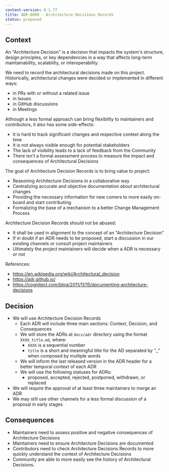 ```yaml
---
content-version: 0.1.77
title: ADR-0000 - Architecture Decisions Records
status: proposed
---
```


## Context

An "Architecture Decision" is a decision that impacts the system's structure, design principles, or key dependencies in a way that affects long-term maintainability, scalability, or interoperability.

We need to record the architectural decisions made on this project.
Historically, architectural changes were decided or implemented in different ways:
* in PRs with or without a related issue
* in Issues
* in GitHub discussions
* in Meetings

Although a less formal approach can bring flexibility to maintainers and contributors, it also has some side-effects:
* It is hard to track significant changes and respective context along the time
* It is not always visible enough for potential stakeholders
* The lack of visibility leads to a lack of feedback from the Community
* There isn't a formal assessment process to measure the impact and consequences of Architectural Decisions

The goal of Architecture Decision Records is to bring value to project:
* Reasoning Architecture Decisions in a collaborative way
* Centralizing accurate and objective documentation about architectural changes
* Providing the necessary information for new comers to more easily on-board and start contributing
* Formalizing the base of a mechanism to a better Change Management Process

Architecture Decision Records should not be abused:
* It shall be used in alignment to the concept of an "Architecture Decision"
* If in doubt if an ADR needs to be proposed, start a discussion in our existing channels or consult project maintainers
* Ultimately the project maintainers will decide when a ADR is necessary or not

References:
* https://en.wikipedia.org/wiki/Architectural_decision
* https://adr.github.io/
* https://cognitect.com/blog/2011/11/15/documenting-architecture-decisions


## Decision

* We will use Architecture Decision Records
    * Each ADR will include three main sections: Context, Decision, and Consequences
    * We will store the ADRs at `docs/adr` directory using the format `XXXX_title.md`, where:
        * `XXXX` is a sequential number
        * `title` is a short and meaningful title for the AD separated by "_" when composed by multiple words
    * We will inform the last released version in the ADR header for a better temporal context of each ADR
    * We will use the following statuses for ADRs:
        * proposed, accepted, rejected, postponed, withdrawn, or replaced
* We will require the approval of at least three maintainers to merge an ADR
* We may still use other channels for a less formal discussion of a proposal in early stages


## Consequences

* Maintainers need to assess positive and negative consequences of Architecture Decisions
* Maintainers need to ensure Architecture Decisions are documented
* Contributors need to check Architecture Decisions Records to more quickly understand the context of Architecture Decisions
* Community are able to more easily see the history of Architectural Decisions.
